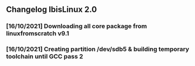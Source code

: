 ## Changelog IbisLinux 2.0



### [16/10/2021] Downloading all core package from linuxfromscratch v9.1
### [16/10/2021] Creating partition /dev/sdb5 & building temporary toolchain until GCC pass 2

